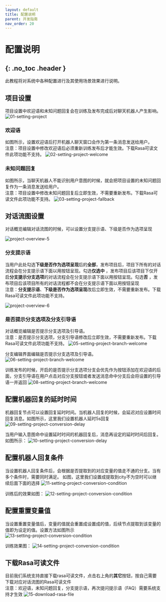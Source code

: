 ```yaml
---
layout: default
title: 配置说明
parent: 开发指南
nav_order: 20
---
```


# 配置说明
{: .no_toc .header }
---
此教程将对系统中各种配置进行及其使用场景效果进行说明。

## 项目设置
项目设置中欢迎语和未知问题回复会在训练及发布完成后对聊天机器人产生影响。
![01-setting-project](/assets/images/tutorial/setting/01-setting-project.png)

### 欢迎语

如图所示，设置欢迎语后打开机器人聊天窗口会作为第一条消息发送给用户。
<br/>注意：项目设置中修改欢迎语后必须重新训练发布后才能生效。下载Rasa可读文件此项功能不支持。
![02-setting-project-welcome](/assets/images/tutorial/setting/02-setting-project-welcome.png)

### 未知问题回复

如图所示，当聊天机器人不能识别用户意图的时候，就会把项目设置的未知问题回复作为一条消息发送给用户。
<br/>注意：项目设置中修改未知问题回复后立即生效，不需要重新发布。下载Rasa可读文件此项功能不支持。
![03-setting-project-fallback](/assets/images/tutorial/setting/03-setting-project-fallback.png)

## 对话流图设置
对话概览编辑对话流图的时候，可以设置分支提示语、下级是否作为选项呈现

![project-overview-5](/assets/images/tutorial/project/project-overview-5.png)

### 分支提示语
当用户此处勾选**下级是否作为选项呈现**后的**全部**，发布项目后，项目下所有的对话流程会在分支提示语下面以用按钮呈现。勾选**仅选中**
，发布项目后该项目下仅开启**分支提示分支选项**的对话流程会在分支提示语下面以用按钮呈现。勾选**否**
，发布项目后该项目所有的对话流程都不会在分支提示语下面以用按钮呈现
<br/>注意：**分支提示语**、**下级是否作为选项呈现**改后立即生效，不需要重新发布。下载Rasa可读文件此项功能不支持。

![project-overview-6](/assets/images/tutorial/project/project-overview-6.png)

### 是否提示分支选项及分支引导语
对话概览编辑是否提示分支选项及引导语。
<br/>注意：是否提示分支选项，分支引导语修改后立即生效，不需要重新发布。下载Rasa可读文件此项功能不支持。
![05-setting-project-branch-welcome](/assets/images/tutorial/setting/05-setting-project-branch-welcome.png)

分支编辑界面编辑是否提示分支选项及引导语。
![06-setting-project-branch-welcome](/assets/images/tutorial/setting/06-setting-project-branch-welcome.png)

训练发布的时候，开启的是否提示分支选项分支会优先作为按钮添加在欢迎语的后面，分支引导语在用户点击对应分支按钮或者发送消息命中分支后会将设置的引导语一并返回
![08-setting-project-branch-welcome](/assets/images/tutorial/setting/08-setting-project-branch-welcome.png)

## 配置机器回复的延时时间

机器回复节点可以设置回复延时时间。当机器人回复的时候，会延迟对应设置时间回复消息。如图所示，这里我们设置机器人延时5s回复
![09-setting-project-conversion-delay](/assets/images/tutorial/setting/09-setting-project-conversion-delay.png)

当用户输入意图命中设置延时时间的机器回复后，消息再设定的延时时间后回复。如图所示：
![10-setting-project-conversion-delay](/assets/images/tutorial/setting/10-setting-project-conversion-delay.png)


## 配置机器人回复条件

当设置机器人回复条件后，会根据是否提取到的对应变量的值走不通的分支。当有多个条件时，需要同时满足。
如图，这里我们设置成提取到city不为空时可以继续后面下面的选择
![11-setting-project-conversion-condition](/assets/images/tutorial/setting/11-setting-project-conversion-condition.png)

训练后的效果如图：
![12-setting-project-conversion-condition](/assets/images/tutorial/setting/12-setting-project-conversion-condition.png)

## 配置重置变量值
当设置重置变量值后，变量的值就会重置成设置成的值，后续节点提取到该变量的值即为设定的值。设置方法如图所示
![13-setting-project-conversion-condition](/assets/images/tutorial/setting/13-setting-project-conversion-condition.png)

训练效果图：
![14-setting-project-conversion-condition](/assets/images/tutorial/setting/14-setting-project-conversion-condition.png)

## 下载Rasa可读文件

目前我们系统支持直接下载rasa可读文件，点击右上角的**其它**按钮，按自己需要下载对应对话流图的Rasa可读文件
<br/>注意：欢迎语，未知问题回复，分支提示语，再次提问提示语（FAQ）需要系统支持才生效
![15-download-rasa-file](/assets/images/tutorial/setting/15-download-rasa-file.png)
